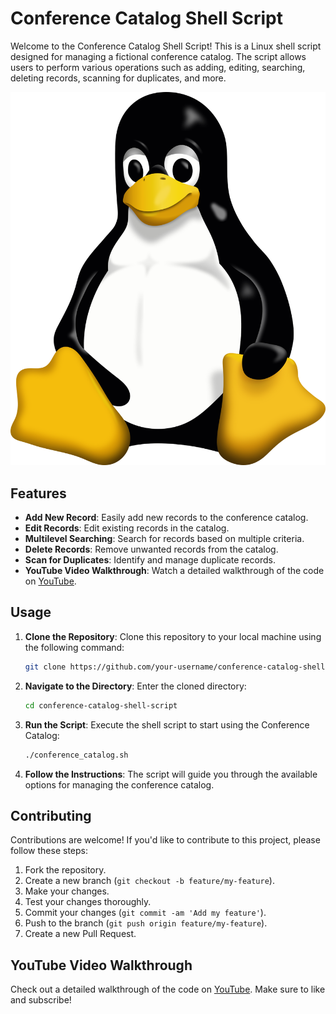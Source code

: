 # Conference Catalog Shell Script

Welcome to the Conference Catalog Shell Script! This is a Linux shell script designed for managing a fictional conference catalog. The script allows users to perform various operations such as adding, editing, searching, deleting records, scanning for duplicates, and more.

![Linux Image](<linuxShell.png>)

## Features

- **Add New Record**: Easily add new records to the conference catalog.
- **Edit Records**: Edit existing records in the catalog.
- **Multilevel Searching**: Search for records based on multiple criteria.
- **Delete Records**: Remove unwanted records from the catalog.
- **Scan for Duplicates**: Identify and manage duplicate records.
- **YouTube Video Walkthrough**: Watch a detailed walkthrough of the code on [YouTube](https://youtu.be/siAlPJVrk8g).

## Usage

1. **Clone the Repository**: Clone this repository to your local machine using the following command:

    ```bash
    git clone https://github.com/your-username/conference-catalog-shell-script.git
    ```

2. **Navigate to the Directory**: Enter the cloned directory:

    ```bash
    cd conference-catalog-shell-script
    ```

3. **Run the Script**: Execute the shell script to start using the Conference Catalog:

    ```bash
    ./conference_catalog.sh
    ```

4. **Follow the Instructions**: The script will guide you through the available options for managing the conference catalog.

## Contributing

Contributions are welcome! If you'd like to contribute to this project, please follow these steps:

1. Fork the repository.
2. Create a new branch (`git checkout -b feature/my-feature`).
3. Make your changes.
4. Test your changes thoroughly.
5. Commit your changes (`git commit -am 'Add my feature'`).
6. Push to the branch (`git push origin feature/my-feature`).
7. Create a new Pull Request.

## YouTube Video Walkthrough

Check out a detailed walkthrough of the code on [YouTube](https://youtu.be/siAlPJVrk8g). Make sure to like and subscribe!
